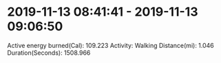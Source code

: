 # 2019-11-13 08:41:41 - 2019-11-13 09:06:50

Active energy burned(Cal): 109.223
Activity: Walking
Distance(mi): 1.046
Duration(Seconds): 1508.966